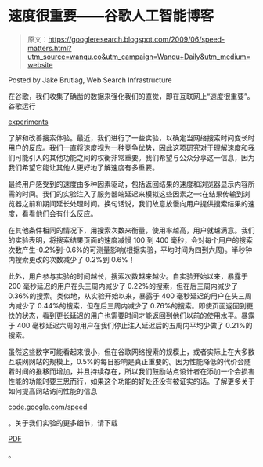 # 速度很重要——谷歌人工智能博客

> 原文：<https://googleresearch.blogspot.com/2009/06/speed-matters.html?utm_source=wanqu.co&utm_campaign=Wanqu+Daily&utm_medium=website>

Posted by Jake Brutlag, Web Search Infrastructure

在谷歌，我们收集了确凿的数据来强化我们的直觉，即在互联网上“速度很重要”。谷歌运行

[experiments](http://googleblog.blogspot.com/2008/08/search-experiments-large-and-small.html)

了解和改善搜索体验。最近，我们进行了一些实验，以确定当网络搜索时间变长时用户的反应。我们一直将速度视为一种竞争优势，因此这项研究对于理解速度和我们可能引入的其他功能之间的权衡非常重要。我们希望与公众分享这一信息，因为我们希望它能让其他人更好地了解速度有多重要。

最终用户感受到的速度由多种因素驱动，包括返回结果的速度和浏览器显示内容所需的时间。我们的实验注入了服务器端延迟来模拟这些因素之一:在结果传输到浏览器之前和期间延长处理时间。换句话说，我们故意放慢向用户提供搜索结果的速度，看看他们会有什么反应。

在其他条件相同的情况下，用搜索次数来衡量，使用率越高，用户就越满意。我们的实验表明，将搜索结果页面的速度减慢 100 到 400 毫秒，会对每个用户的搜索次数产生-0.2%到-0.6%的可测量影响(根据实验，平均时间为四到六周)。半秒钟内搜索更改的次数减少了 0.2%到 0.6%！

此外，用户参与实验的时间越长，搜索次数越来越少。自实验开始以来，暴露于 200 毫秒延迟的用户在头三周内减少了 0.22%的搜索，但在后三周内减少了 0.36%的搜索。类似地，从实验开始以来，暴露于 400 毫秒延迟的用户在头三周内减少了 0.44%的搜索，但在后三周内减少了 0.76%的搜索。即使页面返回到更快的状态，看到更长延迟的用户也需要时间才能返回到他们以前的使用水平。暴露于 400 毫秒延迟六周的用户在我们停止注入延迟后的五周内平均少做了 0.21%的搜索。

虽然这些数字可能看起来很小，但在谷歌网络搜索的规模上，或者实际上在大多数互联网网站的规模上，0.5%的每日影响是真正重要的。因为性能降低的代价会随着时间的推移而增加，并且持续存在，所以我们鼓励站点设计者在添加一个会损害性能的功能时要三思而行，如果这个功能的好处还没有被证实的话。了解更多关于如何提高网站访问性能的信息

[code.google.com/speed](http://code.google.com/speed/)

。关于我们实验的更多细节，请下载

[PDF](http://services.google.com/fh/files/blogs/google_delayexp.pdf)

。